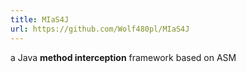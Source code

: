 ```yaml
---
title: MIaS4J
url: https://github.com/Wolf480pl/MIaS4J
---
```

a Java **method interception** framework based on ASM
